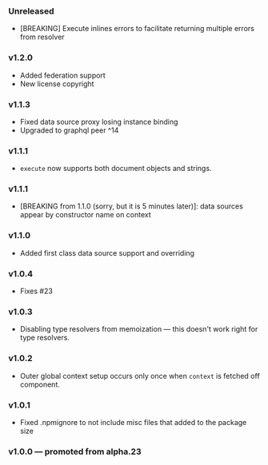 ### Unreleased

- [BREAKING] Execute inlines errors to facilitate returning multiple errors from resolver

### v1.2.0

- Added federation support
- New license copyright

### v1.1.3

- Fixed data source proxy losing instance binding
- Upgraded to graphql peer ^14

### v1.1.1

- `execute` now supports both document objects and strings.

### v1.1.1

- [BREAKING from 1.1.0 (sorry, but it is 5 minutes later)]: data sources appear by constructor name on context

### v1.1.0

- Added first class data source support and overriding

### v1.0.4

- Fixes #23

### v1.0.3

- Disabling type resolvers from memoization — this doesn't work right for type resolvers.

### v1.0.2

- Outer global context setup occurs only once when `context` is fetched off component.

### v1.0.1

- Fixed .npmignore to not include misc files that added to the package size

### v1.0.0 — promoted from alpha.23